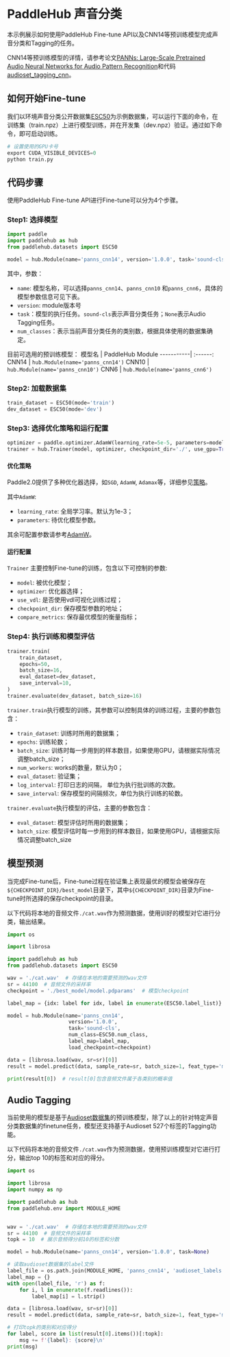 # PaddleHub 声音分类

本示例展示如何使用PaddleHub Fine-tune API以及CNN14等预训练模型完成声音分类和Tagging的任务。

CNN14等预训练模型的详情，请参考论文[PANNs: Large-Scale Pretrained Audio Neural Networks for Audio Pattern Recognition](https://arxiv.org/pdf/1912.10211.pdf)和代码[audioset_tagging_cnn](https://github.com/qiuqiangkong/audioset_tagging_cnn)。


## 如何开始Fine-tune

我们以环境声音分类公开数据集[ESC50](https://github.com/karolpiczak/ESC-50)为示例数据集，可以运行下面的命令，在训练集（train.npz）上进行模型训练，并在开发集（dev.npz）验证。通过如下命令，即可启动训练。

```python
# 设置使用的GPU卡号
export CUDA_VISIBLE_DEVICES=0
python train.py
```


## 代码步骤

使用PaddleHub Fine-tune API进行Fine-tune可以分为4个步骤。

### Step1: 选择模型

```python
import paddle
import paddlehub as hub
from paddlehub.datasets import ESC50

model = hub.Module(name='panns_cnn14', version='1.0.0', task='sound-cls', num_class=ESC50.num_class)
```

其中，参数：
- `name`: 模型名称，可以选择`panns_cnn14`、`panns_cnn10` 和`panns_cnn6`，具体的模型参数信息可见下表。
- `version`: module版本号
- `task`：模型的执行任务。`sound-cls`表示声音分类任务；`None`表示Audio Tagging任务。
- `num_classes`：表示当前声音分类任务的类别数，根据具体使用的数据集确定。

目前可选用的预训练模型：
模型名      | PaddleHub Module
-----------| :------:
CNN14      | `hub.Module(name='panns_cnn14')`
CNN10      | `hub.Module(name='panns_cnn10')`
CNN6       | `hub.Module(name='panns_cnn6')`

### Step2: 加载数据集

```python
train_dataset = ESC50(mode='train')
dev_dataset = ESC50(mode='dev')
```

### Step3: 选择优化策略和运行配置

```python
optimizer = paddle.optimizer.AdamW(learning_rate=5e-5, parameters=model.parameters())
trainer = hub.Trainer(model, optimizer, checkpoint_dir='./', use_gpu=True)
```

#### 优化策略

Paddle2.0提供了多种优化器选择，如`SGD`, `AdamW`, `Adamax`等，详细参见[策略](https://www.paddlepaddle.org.cn/documentation/docs/zh/api/paddle/optimizer/Overview_cn.html)。

其中`AdamW`:

- `learning_rate`: 全局学习率。默认为1e-3；
- `parameters`: 待优化模型参数。

其余可配置参数请参考[AdamW](https://www.paddlepaddle.org.cn/documentation/docs/zh/api/paddle/optimizer/adamw/AdamW_cn.html#cn-api-paddle-optimizer-adamw)。

#### 运行配置

`Trainer` 主要控制Fine-tune的训练，包含以下可控制的参数:

- `model`: 被优化模型；
- `optimizer`: 优化器选择；
- `use_vdl`: 是否使用vdl可视化训练过程；
- `checkpoint_dir`: 保存模型参数的地址；
- `compare_metrics`: 保存最优模型的衡量指标；


### Step4: 执行训练和模型评估

```python
trainer.train(
    train_dataset,
    epochs=50,
    batch_size=16,
    eval_dataset=dev_dataset,
    save_interval=10,
)
trainer.evaluate(dev_dataset, batch_size=16)
```

`trainer.train`执行模型的训练，其参数可以控制具体的训练过程，主要的参数包含：

- `train_dataset`: 训练时所用的数据集；
- `epochs`: 训练轮数；
- `batch_size`: 训练时每一步用到的样本数目，如果使用GPU，请根据实际情况调整batch_size；
- `num_workers`: works的数量，默认为0；
- `eval_dataset`: 验证集；
- `log_interval`: 打印日志的间隔， 单位为执行批训练的次数。
- `save_interval`: 保存模型的间隔频次，单位为执行训练的轮数。

`trainer.evaluate`执行模型的评估，主要的参数包含：

- `eval_dataset`: 模型评估时所用的数据集；
- `batch_size`: 模型评估时每一步用到的样本数目，如果使用GPU，请根据实际情况调整batch_size


## 模型预测

当完成Fine-tune后，Fine-tune过程在验证集上表现最优的模型会被保存在`${CHECKPOINT_DIR}/best_model`目录下，其中`${CHECKPOINT_DIR}`目录为Fine-tune时所选择的保存checkpoint的目录。

以下代码将本地的音频文件`./cat.wav`作为预测数据，使用训好的模型对它进行分类，输出结果。

```python
import os

import librosa

import paddlehub as hub
from paddlehub.datasets import ESC50

wav = './cat.wav'  # 存储在本地的需要预测的wav文件
sr = 44100  # 音频文件的采样率
checkpoint = './best_model/model.pdparams'  # 模型checkpoint

label_map = {idx: label for idx, label in enumerate(ESC50.label_list)}

model = hub.Module(name='panns_cnn14',
                    version='1.0.0',
                    task='sound-cls',
                    num_class=ESC50.num_class,
                    label_map=label_map,
                    load_checkpoint=checkpoint)

data = [librosa.load(wav, sr=sr)[0]]
result = model.predict(data, sample_rate=sr, batch_size=1, feat_type='mel', use_gpu=True)

print(result[0])  # result[0]包含音频文件属于各类别的概率值
```


## Audio Tagging

当前使用的模型是基于[Audioset数据集](https://research.google.com/audioset/)的预训练模型，除了以上的针对特定声音分类数据集的finetune任务，模型还支持基于Audioset 527个标签的Tagging功能。

以下代码将本地的音频文件`./cat.wav`作为预测数据，使用预训练模型对它进行打分，输出top 10的标签和对应的得分。

```python
import os

import librosa
import numpy as np

import paddlehub as hub
from paddlehub.env import MODULE_HOME


wav = './cat.wav'  # 存储在本地的需要预测的wav文件
sr = 44100  # 音频文件的采样率
topk = 10  # 展示音频得分前10的标签和分数

model = hub.Module(name='panns_cnn14', version='1.0.0', task=None)

# 读取audioset数据集的label文件
label_file = os.path.join(MODULE_HOME, 'panns_cnn14', 'audioset_labels.txt')
label_map = {}
with open(label_file, 'r') as f:
    for i, l in enumerate(f.readlines()):
        label_map[i] = l.strip()

data = [librosa.load(wav, sr=sr)[0]]
result = model.predict(data, sample_rate=sr, batch_size=1, feat_type='mel', use_gpu=True)

# 打印topk的类别和对应得分
for label, score in list(result[0].items())[:topk]:
    msg += f'{label}: {score}\n'
print(msg)
```
